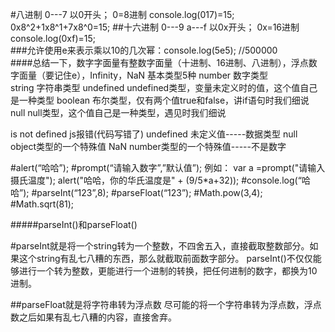 #八进制   0---7    以0开头；  0=8进制   	console.log(017)=15;  0x8^2+1x8^1+7x8^0=15;
##十六进制   0---9  a---f  以0x开头；   0x=16进制  	console.log(0xf)=15;   
###允许使用e来表示乘以10的几次幂：console.log(5e5); //500000   
####总结一下，数字字面量有整数字面量（十进制、16进制、八进制），浮点数字面量（要记住e），Infinity，NaN
基本类型5种
	number 		数字类型	
	string		字符串类型
	undefined 	undefined类型，变量未定义时的值，这个值自己是一种类型
	boolean 	    布尔类型，仅有两个值true和false，讲if语句时我们细说
	null 		null类型，这个值自己是一种类型，遇见时我们细说

is not defined    js报错(代码写错了)
undefined    未定义值-----数据类型
null    object类型的一个特殊值
NaN     number类型的一个特殊值-----不是数字   

#alert(“哈哈”);
#prompt(“请输入数字”,”默认值”);   例如：  var a =prompt("请输入摄氏温度"); alert("哈哈，你的华氏温度是" + (9/5*a+32));
#console.log(“哈哈”);
#parseInt(“123”,8);
#parseFloat(“123”);
#Math.pow(3,4);
#Math.sqrt(81);

#####parseInt()和parseFloat()

#parseInt就是将一个string转为一个整数，不四舍五入，直接截取整数部分。如果这个string有乱七八糟的东西，那么就截取前面数字部分。
parseInt()不仅仅能够进行一个转为整数，更能进行一个进制的转换，把任何进制的数字，都换为10进制。

##parseFloat就是将字符串转为浮点数
尽可能的将一个字符串转为浮点数，浮点数之后如果有乱七八糟的内容，直接舍弃。